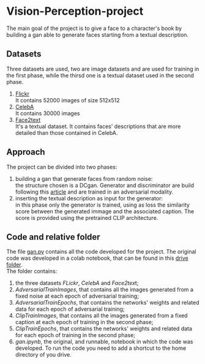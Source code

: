 # Vision-Perception-project
The main goal of the project is to give a face to a character's book by building a gan able to generate faces starting from a textual description. 

## Datasets
Three datasets are used, two are image datasets and are used for training in the first phase, while the thirsd one is a textual dataset used in the second phase.
1. [Flickr](https://www.kaggle.com/datasets/arnaud58/flickrfaceshq-dataset-ffhq) \
It contains 52000 images of size 512x512
2. [CelebA](https://drive.google.com/drive/folders/1YRRaC3LWLHorVhFNJPzVqLrUlA10eLEJ) \
It contains 30000 images
3. [Face2text](https://zenodo.org/record/6583553/files/face2text_v2.0.zip?download=1) \
It's a textual dataset. It contains faces' descriptions that are more detailed than those contained in CelebA.

## Approach
The project can be divided into two phases:
1. building a gan that generate faces from random noise: \
the structure chosen is a DCgan. Generator and discriminator are build following this [article](https://arxiv.org/pdf/1511.06434.pdf) and are trained in an adversarial modality. 
2. inserting the textual description as input for the generator:\
in this phase only the generator is trained, using as loss the similarity score between the generated immage and the associated caption. The score is provided using the pretrained CLIP architecture.

## Code and relative folder
The file [gan.py](https://github.com/PaolaFoc/Vision-Perception-project/blob/main/gan.py) contains all the code developed for the project. 
The original code was developed in a colab notebook, that can be found in this [drive folder](https://drive.google.com/drive/folders/1w2ErKRgulfJaPdxAECsFwf1IOHyd0qNn?usp=share_link).\
The folder contains:
1. the three datasets *FLickr*, *CelebA* and *Face2tex*t;
2. *AdversarialTrainImages*, that contains all the images generated from a fixed noise at each epoch of adversarial training;
3. *AdversarialTrainEpochs*, that contains the networks' weights and related data for each epoch of adversarial training;
4. *ClipTrainImages*, that contains all the images generated from a fixed caption at each epoch of training in the second phase;
5. *ClipTrainEpochs*, that contains the networks' weights and related data for each epoch of training in the second phase;
6. *gan.ipynb*, the original, and runnable, notebook in which the code was developed. To run the code you need to add a shortcut to the home directory of you drive.
